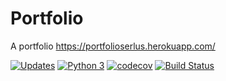 # Portfolio
A portfolio https://portfolioserlus.herokuapp.com/

[![Updates](https://pyup.io/repos/github/serlus/Portfolio/shield.svg)](https://pyup.io/repos/github/serlus/Portfolio/)
[![Python 3](https://pyup.io/repos/github/serlus/Portfolio/python-3-shield.svg)](https://pyup.io/repos/github/serlus/Portfolio/)
[![codecov](https://codecov.io/gh/serlus/Portfolio/branch/master/graph/badge.svg)](https://codecov.io/gh/serlus/Portfolio)
[![Build Status](https://travis-ci.org/serlus/Portfolio.svg?branch=master)](https://travis-ci.org/serlus/Portfolio)


